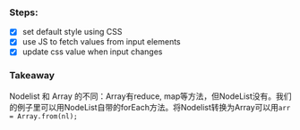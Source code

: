 ### Steps:
- [x] set default style using CSS
- [x] use JS to fetch values from input elements
- [x] update css value when input changes

### Takeaway
Nodelist 和 Array 的不同：Array有reduce, map等方法，但NodeList没有。我们的例子里可以用NodeList自带的forEach方法。将Nodelist转换为Array可以用`arr = Array.from(nl);`